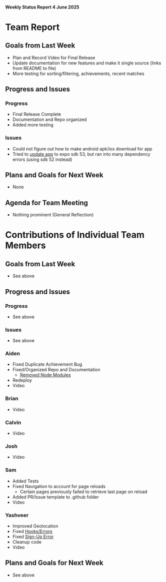 #### Weekly Status Report 4 June 2025

# Team Report

## Goals from Last Week
 - Plan and Record Video for Final Release
 - Update documentation for new features and make it single source (links from README to file)
 - More testing for sorting/filtering, achievements, recent matches

## Progress and Issues

### Progress
 - Final Release Complete
 - Documentation and Repo organized
 - Added more testing

### Issues
 - Could not figure out how to make android apk/ios download for app
 - Tried to [update app](https://github.com/aidenkatsura/SwipeFight/issues/31) to expo sdk 53, but ran into many dependency errors (using sdk 52 instead)

## Plans and Goals for Next Week
 - None

## Agenda for Team Meeting
 - Nothing prominent (General Reflection)

# Contributions of Individual Team Members

## Goals from Last Week
 - See above

## Progress and Issues

### Progress
 - See above

### Issues
 - See above

### Aiden
 - Fixed Duplicate Achievement Bug
 - Fixed/Organized Repo and Documentation
   - [Removed Node Modules](https://github.com/aidenkatsura/SwipeFight/issues/40)
 - Redeploy
 - Video

### Brian
 - Video

### Calvin
 - Video

### Josh
 - Video

### Sam
 - Added Tests
 - Fixed Navigation to account for page reloads
   - Certain pages previously failed to retrieve last page on reload
 - Added PR/Issue template to .github folder
 - Video

### Yashveer
 - Improved Geolocation
 - Fixed [Hooks/Errors](https://github.com/aidenkatsura/SwipeFight/issues/43)
 - Fixed [Sign-Up Error](https://github.com/aidenkatsura/SwipeFight/issues/47)
 - Cleanup code
 - Video

## Plans and Goals for Next Week
 - See above
